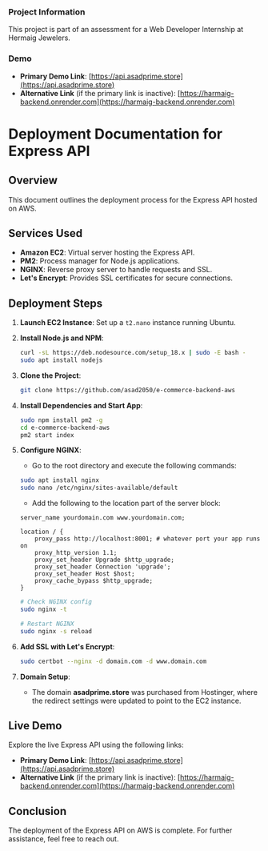 ### Project Information
This project is part of an assessment for a Web Developer Internship at Hermaig Jewelers.

### Demo
- **Primary Demo Link**: [https://api.asadprime.store](https://api.asadprime.store)
- **Alternative Link** (if the primary link is inactive): [https://harmaig-backend.onrender.com](https://harmaig-backend.onrender.com)

# Deployment Documentation for Express API

## Overview
This document outlines the deployment process for the Express API hosted on AWS.

## Services Used
- **Amazon EC2**: Virtual server hosting the Express API.
- **PM2**: Process manager for Node.js applications.
- **NGINX**: Reverse proxy server to handle requests and SSL.
- **Let's Encrypt**: Provides SSL certificates for secure connections.

## Deployment Steps

1. **Launch EC2 Instance**: Set up a `t2.nano` instance running Ubuntu.

2. **Install Node.js and NPM**:
   ```bash
   curl -sL https://deb.nodesource.com/setup_18.x | sudo -E bash -
   sudo apt install nodejs
   ```

3. **Clone the Project**:
   ```bash
   git clone https://github.com/asad2050/e-commerce-backend-aws
   ```

4. **Install Dependencies and Start App**:
   ```bash
   sudo npm install pm2 -g
   cd e-commerce-backend-aws
   pm2 start index
   ```

5. **Configure NGINX**:
   - Go to the root directory and execute the following commands:
   ```bash
   sudo apt install nginx
   sudo nano /etc/nginx/sites-available/default
   ```
   - Add the following to the location part of the server block:
   ```
   server_name yourdomain.com www.yourdomain.com;

   location / {
       proxy_pass http://localhost:8001; # whatever port your app runs on
       proxy_http_version 1.1;
       proxy_set_header Upgrade $http_upgrade;
       proxy_set_header Connection 'upgrade';
       proxy_set_header Host $host;
       proxy_cache_bypass $http_upgrade;
   }
   ```
   ```bash
   # Check NGINX config
   sudo nginx -t

   # Restart NGINX
   sudo nginx -s reload
   ```

6. **Add SSL with Let's Encrypt**:
   ```bash
   sudo certbot --nginx -d domain.com -d www.domain.com
   ```

7. **Domain Setup**:
   - The domain **asadprime.store** was purchased from Hostinger, where the redirect settings were updated to point to the EC2 instance.

## Live Demo

Explore the live Express API using the following links:

- **Primary Demo Link**: [https://api.asadprime.store](https://api.asadprime.store)
- **Alternative Link** (if the primary link is inactive): [https://harmaig-backend.onrender.com](https://harmaig-backend.onrender.com)


## Conclusion
The deployment of the Express API on AWS is complete. For further assistance, feel free to reach out.